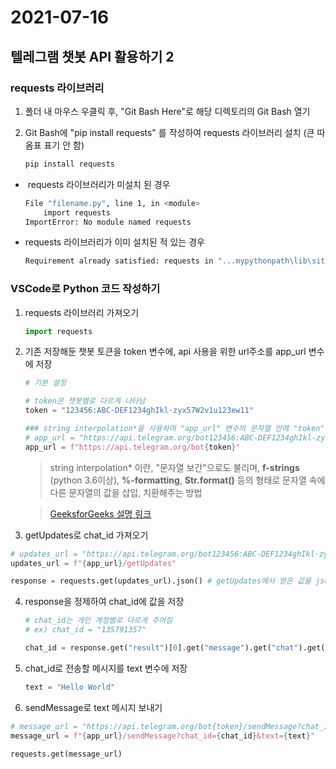 # 2021-07-16



## 텔레그램 챗봇 API 활용하기 2



### requests 라이브러리



1. 폴더 내 마우스 우클릭 후, "Git Bash Here"로 해당 디렉토리의 Git Bash 열기





2. Git Bash에 "pip install requests" 를 작성하여 requests 라이브러리 설치 (큰 따옴표 표기 안 함)

   ```bash
   pip install requests
   ```

    

   

* ​	requests 라이브러리가 미설치 된 경우

  ```bash
  File "filename.py", line 1, in <module>
      import requests
  ImportError: No module named requests
  ```

 



- requests 라이브러리가 이미 설치된 적 있는 경우

  ```bash
  Requirement already satisfied: requests in "...mypythonpath\lib\site-packages"
  ```





### VSCode로 Python 코드 작성하기



1. requests 라이브러리 가져오기

   

   ```python
   import requests
   ```





2. 기존 저장해둔 챗봇 토큰을 token 변수에, api 사용을 위한 url주소를 app_url 변수에 저장

   

   ```python
   # 기본 설정
   
   # token은 챗봇별로 다르게 나타남
   token = "123456:ABC-DEF1234ghIkl-zyx57W2v1u123ew11" 
   
   ### string interpolation*을 사용하여 "app_url" 변수의 문자열 안에 "token" 변수의 문자열을 치환
   # app_url = "https://api.telegram.org/bot123456:ABC-DEF1234ghIkl-zyx57W2v1u123ew11"
   app_url = f"https://api.telegram.org/bot{token}"
   
   ```

   > string interpolation* 이란, "문자열 보간"으로도 불리며, **f-strings** (python 3.6이상), **%-formatting**, **Str.format()** 등의 형태로 문자열 속에 다른 문자열의 값을 삽입, 치환해주는 방법

   > [GeeksforGeeks 설명 링크](https://www.geeksforgeeks.org/python-string-interpolation/)





3.  getUpdates로 chat_id 가져오기

    

   ```python
   # updates_url = "https://api.telegram.org/bot123456:ABC-DEF1234ghIkl-zyx57W2v1u123ew11/getUpdates"
   updates_url = f"{app_url}/getUpdates"
   
   response = requests.get(updates_url).json() # getUpdates에서 얻은 값을 json으로 response에 저장
   ```

   

   

4. response을 정제하여 chat_id에 값을 저장

   

   ```python
   # chat_id는 개인 계정별로 다르게 주어짐
   # ex) chat_id = "135791357"
   
   chat_id = response.get("result")[0].get("message").get("chat").get("id")
   ```

   



5. chat_id로 전송할 메시지를 text 변수에 저장

    

   ```python
   text = "Hello World"
   ```

   



6.  sendMessage로 text 메시지 보내기

   ```python
   # message_url = "https://api.telegram.org/bot{token}/sendMessage?chat_id={chat_id}&text={text}"
   message_url = f"{app_url}/sendMessage?chat_id={chat_id}&text={text}"
   
   requests.get(message_url)
   ```

   

